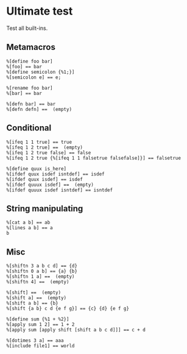 # Ultimate test

Test all built-ins.

## Metamacros

```
%[define foo bar]
%[foo] == bar
%[define semicolon {%1;}]
%[semicolon e] == e;
```

```
%[rename foo bar]
%[bar] == bar
```

```
%[defn bar] == bar
%[defn defn] ==  (empty)
```

## Conditional

```
%[ifeq 1 1 true] == true
%[ifeq 1 2 true] ==  (empty)
%[ifeq 1 2 true false] == false
%[ifeq 1 2 true {%[ifeq 1 1 falsetrue falsefalse]}] == falsetrue
```

```
%[define quux is_here]
%[ifdef quux isdef isntdef] == isdef
%[ifdef quux isdef] == isdef
%[ifdef quuux isdef] ==  (empty)
%[ifdef quuux isdef isntdef] == isntdef
```

## String manipulating

```
%[cat a b] == ab
%[lines a b] == a
b
```

## Misc

```
%[shiftn 3 a b c d] == {d}
%[shiftn 0 a b] == {a} {b}
%[shiftn 1 a] ==  (empty)
%[shiftn 4] ==  (empty)
```

```
%[shift] ==  (empty)
%[shift a] ==  (empty)
%[shift a b] == {b}
%[shift {a b} c d {e f g}] == {c} {d} {e f g}
```

```
%[define sum {%1 + %2}]
%[apply sum 1 2] == 1 + 2
%[apply sum [apply shift [shift a b c d]]] == c + d
```

```
%[dotimes 3 a] == aaa
%[include file1] == world

```

